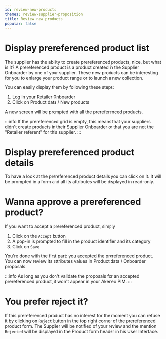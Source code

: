 ```yaml
---
id: review-new-products
themes: review-supplier-proposition
title: Review new products
popular: false
---
```


# Display prereferenced product list

The supplier has the ability to create prereferenced products, nice, but what is it? A prereferenced product is a product created in the Supplier Onboarder by one of your supplier. These new products can be interesting for you to enlarge your product range or to launch a new collection.

You can easily display them by following these steps:
1. Log in your Retailer Onboarder
1. Click on Product data / New products

A new screen will be prompted with all the prereferenced products.

:::info
If the prereferenced grid is empty, this means that your suppliers didn't create products in their Supplier Onboarder or that you are not the "Retailer referent" for this supplier.
:::

# Display prereferenced product details

To have a look at the prereferenced product details you can click on it. It will be prompted in a form and all its attributes will be displayed in read-only.

# Wanna approve a prereferenced product?

If you want to accept a prereferenced product, simply
1. Click on the `Accept` button
1. A pop-in is prompted to fill in the product identifier and its category
1. Click on `Save`

You're done with the first part: you accepted the prereferenced product. You can now review its attributes values in Product data / Onboarder proposals.

:::info
As long as you don't validate the proposals for an accepted prereferenced product, it won't appear in your Akeneo PIM.
:::


# You prefer reject it?

If this prereferenced product has no interest for the moment you can refuse it by clicking on `Reject` button in the top right corner of the prereferenced product form. The Supplier will be notified of your review and the mention `Rejected` will be displayed in the Product form header in his User Interface.
